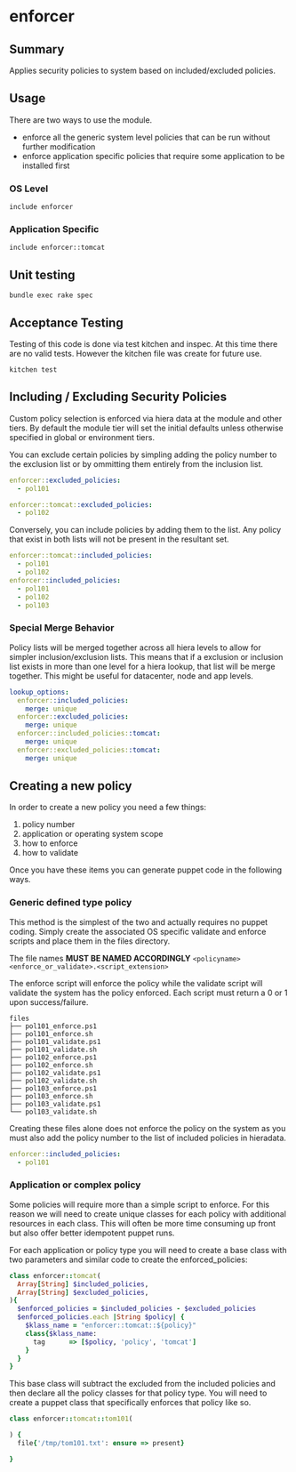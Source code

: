 # enforcer

## Summary

Applies security policies to system based on included/excluded policies.

## Usage

There are two ways to use the module.

- enforce all the generic system level policies that can be run without further modification
- enforce application specific policies that require some application to be installed first

### OS Level

`include enforcer`

### Application Specific

`include enforcer::tomcat`

## Unit testing

`bundle exec rake spec`

## Acceptance Testing

Testing of this code is done via test kitchen and inspec. At this time there are no valid tests. However the kitchen file was create for future use.

`kitchen test`

## Including / Excluding Security Policies

Custom policy selection is enforced via hiera data at the module and other tiers. By default
the module tier will set the initial defaults unless otherwise specified in global or environment tiers.

You can exclude certain policies by simpling adding the policy number to the exclusion list or by ommitting them entirely from the inclusion list.

```yaml
enforcer::excluded_policies:
  - pol101

enforcer::tomcat::excluded_policies:
  - pol102
```

Conversely, you can include policies by adding them to the list. Any policy that exist in both lists will not be present in the resultant set.

```yaml
enforcer::tomcat::included_policies:
  - pol101
  - pol102
enforcer::included_policies:
  - pol101
  - pol102
  - pol103
```

### Special Merge Behavior

Policy lists will be merged together across all hiera levels to allow for simpler inclusion/exclusion lists. This means that if a exclusion or inclusion list exists in more than
one level for a hiera lookup, that list will be merge together. This might be useful for datacenter, node and app levels.

```yaml
lookup_options:
  enforcer::included_policies:
    merge: unique
  enforcer::excluded_policies:
    merge: unique
  enforcer::included_policies::tomcat:
    merge: unique
  enforcer::excluded_policies::tomcat:
    merge: unique
```

## Creating a new policy

In order to create a new policy you need a few things:

1. policy number
2. application or operating system scope
3. how to enforce
4. how to validate

Once you have these items you can generate puppet code in the following ways.

### Generic defined type policy

This method is the simplest of the two and actually requires no puppet coding. Simply create
the associated OS specific validate and enforce scripts and place them in the files directory.

The file names **MUST BE NAMED ACCORDINGLY**
`<policyname><enforce_or_validate>.<script_extension>`

The enforce script will enforce the policy while the validate script will validate the system has the policy enforced. Each script must return a 0 or 1 upon success/failure.

```
files
├── pol101_enforce.ps1
├── pol101_enforce.sh
├── pol101_validate.ps1
├── pol101_validate.sh
├── pol102_enforce.ps1
├── pol102_enforce.sh
├── pol102_validate.ps1
├── pol102_validate.sh
├── pol103_enforce.ps1
├── pol103_enforce.sh
├── pol103_validate.ps1
└── pol103_validate.sh
```

Creating these files
alone does not enforce the policy on the system as you must also add the policy number to the list
of included policies in hieradata.

```yaml
enforcer::included_policies:
  - pol101
```

### Application or complex policy

Some policies will require more than a simple script to enforce. For this reason we will
need to create unique classes for each policy with additional resources in each class. This will often be more time consuming up front but also offer better idempotent puppet runs.

For each application or policy type you will need to create a base class with two parameters and similar code to create the enforced_policies:

```ruby
class enforcer::tomcat(
  Array[String] $included_policies,
  Array[String] $excluded_policies,
){
  $enforced_policies = $included_policies - $excluded_policies
  $enforced_policies.each |String $policy| {
    $klass_name = "enforcer::tomcat::${policy}"
    class{$klass_name:
      tag      => [$policy, 'policy', 'tomcat']
    }
  }
}

```

This base class will subtract the excluded from the included policies and then declare
all the policy classes for that policy type. You will need to create a puppet class that specifically enforces that policy like so.

```ruby
class enforcer::tomcat::tom101(

) {
  file{'/tmp/tom101.txt': ensure => present}

}

```
